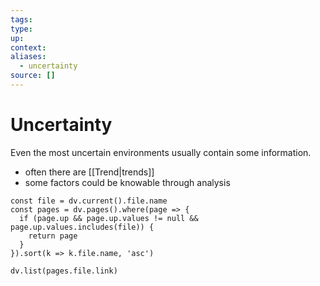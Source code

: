 ```yaml
---
tags:
type:
up:
context:
aliases:
  - uncertainty
source: []
---
```


# Uncertainty

Even the most uncertain environments usually contain some information.
- often there are [[Trend|trends]]
- some factors could be knowable through analysis

```dataviewjs
const file = dv.current().file.name
const pages = dv.pages().where(page => {
  if (page.up && page.up.values != null && page.up.values.includes(file)) {
    return page
  }
}).sort(k => k.file.name, 'asc')

dv.list(pages.file.link)
```
